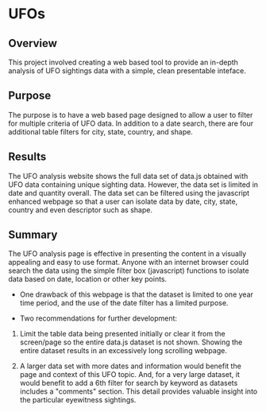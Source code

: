 # UFOs

## Overview
This project involved creating a web based tool to provide
an in-depth analysis of UFO sightings data with a simple, clean presentable inteface.  

## Purpose
The purpose is to have a web based page designed to allow a user to filter for multiple criteria of UFO data. In addition to a date search, there are four additional table filters for city, state, country, and shape.

## Results
The UFO analysis website shows the full data set of data.js obtained with UFO data containing unique sighting data.  However, the data set is limited in date and quantity overall.  The data set can be filtered using the javascript enhanced webpage so that a user can isolate data by date, city, state, country and even descriptor such as shape. 

## Summary
The UFO analysis page is effective in presenting the content in a visually appealing and easy to use format. Anyone with an internet browser could search the data using the simple filter box (javascript) functions to isolate data based on date, location or other key points.

- One drawback of this webpage is that the dataset is limited to one year time period, and the use of the date filter has a limited purpose.    

- Two recommendations for further development: 
1. Limit the table data being presented initially or clear it from the screen/page so the entire data.js dataset is not shown. Showing the entire dataset results in an excessively long scrolling webpage. 

2. A larger data set with more dates and information would benefit the page and context of this UFO topic.  And, for a very large dataset, it would benefit to add a 6th filter for search by keyword as datasets includes a "comments" section.  This detail provides valuable insight into the particular eyewitness sightings.

